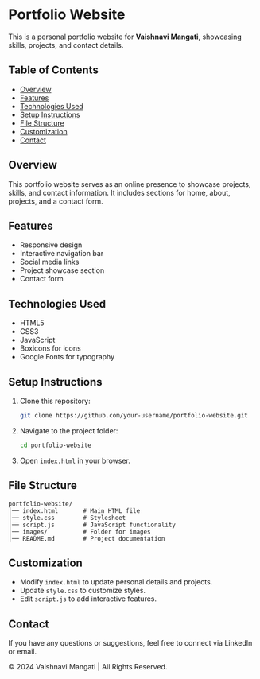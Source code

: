 # Portfolio Website

This is a personal portfolio website for **Vaishnavi Mangati**, showcasing skills, projects, and contact details.

## Table of Contents
- [Overview](#overview)
- [Features](#features)
- [Technologies Used](#technologies-used)
- [Setup Instructions](#setup-instructions)
- [File Structure](#file-structure)
- [Customization](#customization)
- [Contact](#contact)

## Overview
This portfolio website serves as an online presence to showcase projects, skills, and contact information. It includes sections for home, about, projects, and a contact form.

## Features
- Responsive design
- Interactive navigation bar
- Social media links
- Project showcase section
- Contact form

## Technologies Used
- HTML5
- CSS3
- JavaScript
- Boxicons for icons
- Google Fonts for typography

## Setup Instructions
1. Clone this repository:
   ```bash
   git clone https://github.com/your-username/portfolio-website.git
   ```
2. Navigate to the project folder:
   ```bash
   cd portfolio-website
   ```
3. Open `index.html` in your browser.

## File Structure
```
portfolio-website/
│── index.html       # Main HTML file
│── style.css        # Stylesheet
│── script.js        # JavaScript functionality
│── images/          # Folder for images
│── README.md        # Project documentation
```

## Customization
- Modify `index.html` to update personal details and projects.
- Update `style.css` to customize styles.
- Edit `script.js` to add interactive features.

## Contact
If you have any questions or suggestions, feel free to connect via LinkedIn or email.

© 2024 Vaishnavi Mangati | All Rights Reserved.

